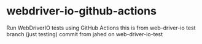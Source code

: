 # webdriver-io-github-actions
Run WebDriverIO tests using GitHub Actions
this is from web-driver-io test branch (just testing)
commit from jahed on  web-driver-io-test